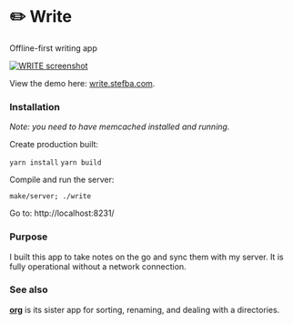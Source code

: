 # ✏️ Write

Offline-first writing app

[<img src="https://stefba.com/write.jpg?v=0" alt="WRITE screenshot">](https://write.stefba.com/)

View the demo here: [write.stefba.com](https://write.stefba.com/).

### Installation

*Note: you need to have memcached installed and running.*

Create production built:

`yarn install`
`yarn build`

Compile and run the server:

`make/server; ./write`

Go to: http://localhost:8231/

### Purpose

I built this app to take notes on the go and sync them with my server. It is fully operational without a network connection.

### See also

**[org](https://github.com/stefba/org)** is its sister app for sorting, renaming, and dealing with a directories.
